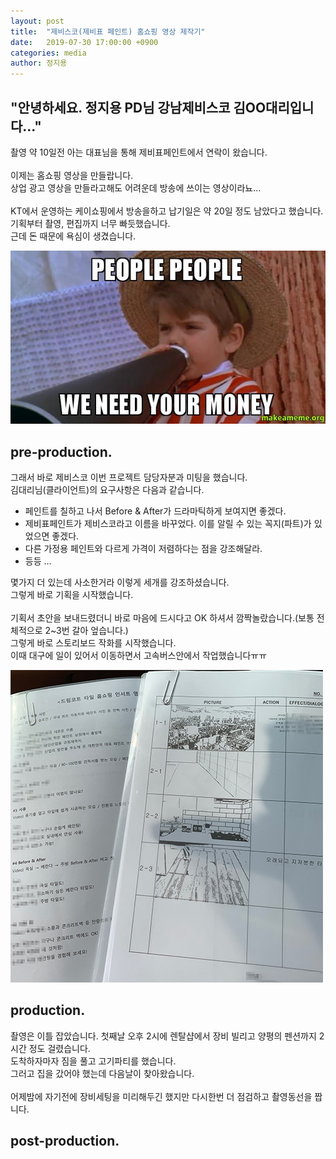 ```yaml
---
layout: post
title:  "제비스코(제비표 페인트) 홈쇼핑 영상 제작기"
date:   2019-07-30 17:00:00 +0900
categories: media
author: 정지용
---
```

## "안녕하세요. 정지용 PD님 강남제비스코 김OO대리입니다..."<br>
촬영 약 10일전 아는 대표님을 통해 제비표페인트에서 연락이 왔습니다.<br><br>
이제는 홈쇼핑 영상을 만들랍니다.<br>
상업 광고 영상을 만들라고해도 어려운데 방송에 쓰이는 영상이라뇨...<br>
<br>
KT에서 운영하는 케이쇼핑에서 방송을하고 납기일은 약 20일 정도 남았다고 했습니다.<br>
기획부터 촬영, 편집까지 너무 빠듯했습니다.<br>
근데 돈 때문에 욕심이 생겼습니다.<br>

![we-need-money.jpg](./assets/post/190730/we-need-money.jpg "돈이 최고얌 ><")<br>

## pre-production.
그래서 바로 제비스코 이번 프로젝트 담당자분과 미팅을 했습니다.<br>
김대리님(클라이언트)의 요구사항은 다음과 같습니다.<br>

- 페인트를 칠하고 나서 Before & After가 드라마틱하게 보여지면 좋겠다.
- 제비표페인트가 제비스코라고 이름을 바꾸었다. 이를 알릴 수 있는 꼭지(파트)가 있었으면 좋겠다.
- 다른 가정용 페인트와 다르게 가격이 저렴하다는 점을 강조해달라.
- 등등 ...

몇가지 더 있는데 사소한거라 이렇게 세개를 강조하셨습니다.<br>
그렇게 바로 기획을 시작했습니다.<br>
<br>
기획서 초안을 보내드렸더니 바로 마음에 드시다고 OK 하셔서 깜짝놀랐습니다.(보통 전체적으로 2~3번 갈아 엎습니다.)<br>
그렇게 바로 스토리보드 작화를 시작했습니다.<br>
이때 대구에 일이 있어서 이동하면서 고속버스안에서 작업했습니다ㅠㅠ<br>

![기획안과 스토리보드](./assets/post/190730/storyboard.jpg)<br>

## production.
촬영은 이틀 잡았습니다. 첫째날 오후 2시에 렌탈샵에서 장비 빌리고 양평의 펜션까지 2시간 정도 걸렸습니다.<br>
도착하자마자 짐을 풀고 고기파티를 했습니다.<br>
그러고 집을 갔어야 했는데 다음날이 찾아왔습니다.<br>
<br>
어제밤에 자기전에 장비세팅을 미리해두긴 했지만 다시한번 더 점검하고 촬영동선을 짭니다.<br>


## post-production.